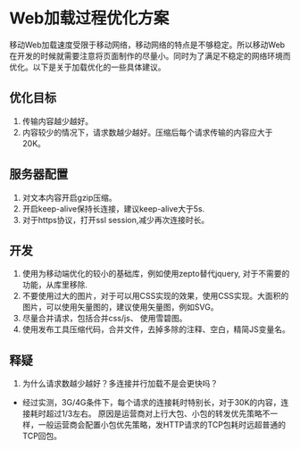 Web加载过程优化方案	
=============

移动Web加载速度受限于移动网络，移动网络的特点是不够稳定。所以移动Web在开发的时候就需要注意将页面制作的尽量小。同时为了满足不稳定的网络环境而优化。以下是关于加载优化的一些具体建议。

## 优化目标
1. 传输内容越少越好。
2. 内容较少的情况下，请求数越少越好。压缩后每个请求传输的内容应大于20K。

## 服务器配置

1. 对文本内容开启gzip压缩。
2. 开启keep-alive保持长连接，建议keep-alive大于5s.
3. 对于https协议，打开ssl session,减少再次连接时长。

## 开发
1. 使用为移动端优化的较小的基础库，例如使用zepto替代jquery, 对于不需要的功能，从库里移除.
2. 不要使用过大的图片，对于可以用CSS实现的效果，使用CSS实现。大面积的图片，可以使用矢量图的，建议使用矢量图，例如SVG。
3. 尽量合并请求，包括合并css/js、 使用雪碧图。
4. 使用发布工具压缩代码，合并文件，去掉多除的注释、空白，精简JS变量名。

## 释疑
1. 为什么请求数越少越好？多连接并行加载不是会更快吗？
  - 经过实测，3G/4G条件下，每个请求的连接耗时特别长，对于30K的内容，连接耗时超过1/3左右。 原因是运营商对上行大包、小包的转发优先策略不一样，一般运营商会配置小包优先策略，发HTTP请求的TCP包耗时远超普通的TCP回包。

